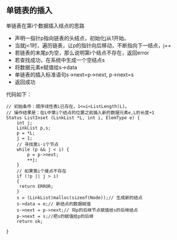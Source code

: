 
## 单链表的插入

单链表在第i个数据插入结点的思路
* 声明一指针p指向链表的头结点，初始化j从1开始。
* 当就j<1时，遍历链表，让p的指针向后移动，不断指向下一结点，j++
* 若链表的末尾p为空，那么说明第i个结点不存在，返回error
* 若查找成功，在系统中生成一个空结点s
* 将数据元素e赋值给s->data
* 单链表的插入标准语句s->next=p->next, p->next=s
* 返回成功

代码如下：
```
// 初始条件：顺序线性表L已存在，1<=i<ListLength(L)。
// 操作结果是：在L中第i个结点的位置之前插入新的数据元素e,L的长度+1
Status ListInset (LinkList *L, int i, ElemType e) {
	int j;
	LinkList p,s;
	p = *L;
	j = 1;
	// 寻找第i-i个节点
	while (p && j < i) {
		p = p->next;
		++j;
	}
	// 如果第i个接点不存在
	if (!p || j > i)
	{
     return ERROR;
	}
	s = (LinkList)malloc(sizeof(Node));// 生成新的结点
	s->data = e;// 新结点的数据赋值
	s->next = p->next;// 将p的后继节点赋值给s的后继结点
	p->next = s;//把s的赋值给p的后继
	return ok;

}
```
